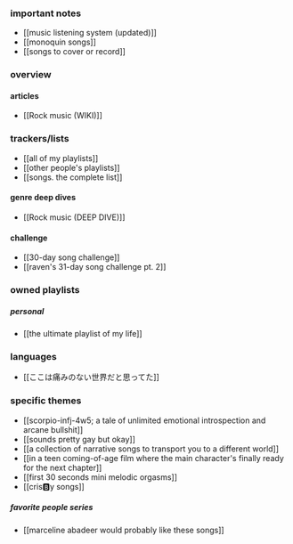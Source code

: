 ### important notes
- [[music listening system (updated)]]
- [[monoquin songs]] 
- [[songs to cover or record]] 
### overview
#### articles
- [[Rock music (WIKI)]] 

### trackers/lists
- [[all of my playlists]] 
- [[other people's playlists]] 
- [[songs. the complete list]]
#### genre deep dives
- [[Rock music (DEEP DIVE)]]
#### challenge
- [[30-day song challenge]]
- [[raven's 31-day song challenge pt. 2]]
### owned playlists
##### personal
- [[the ultimate playlist of my life]] 
### languages
- [[ここは痛みのない世界だと思ってた]]
### specific themes
- [[scorpio-infj-4w5; a tale of unlimited emotional introspection and arcane bullshit]] 
- [[sounds pretty gay but okay]]
- [[a collection of narrative songs to transport you to a different world]]
- [[in a teen coming-of-age film where the main character's finally ready for the next chapter]]
- [[first 30 seconds mini melodic orgasms]]
- [[cris🅱️y songs]]
##### favorite people series
- [[marceline abadeer would probably like these songs]] 